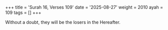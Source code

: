 +++
title = 'Surah 16, Verses 109'
date = '2025-08-27'
weight = 2010
ayah = 109
tags = []
+++

Without a doubt, they will be the losers in the Hereafter.